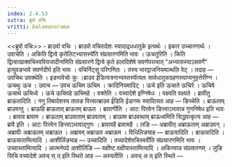 ```yaml
---
index: 2.4.53
sutra: ब्रुवो वचिः
vritti: balamanorama
---
```


<<ब्रुवो वचिः>> - ब्राउवो वचिः । ब्राउवो वचिरादेशः स्यादाद्र्धधातुके इत्यर्थः । इकार उच्चारणार्थः । उवाचेति । अकिति द्वित्वे कृतेलिटभ्यासस्ये॑ति संप्रसारणमिति भावः । ऊचतुरिति । किति द्वित्वात्प्राक्वचिस्वपियजादीना॑मिति संप्रसारणे द्वित्वे कृते हलादिशेषे सवर्णपरत्वात् "अभ्यासस्याऽसवर्णे" इत्युवङभावे सवर्णदीर्घ इति भावः । वचिर्निट्सु परिगणितः । तस्य भारद्वाजनियमात्थलि वेट् । तदाह — उवचिथ उवक्थेति । इडभावेचोः कुः ।ब्राउव ई॑डित्यत्रनाभ्यस्तस्ये॑त्यतः सार्वधातुकग्रहणस्याप्यनुवृत्तेरीण्न । ऊचथुः ऊच । उवाच — उवच ऊचिम ऊचिम । क्रादिनियमादिट् । ऊचे इति ऊचाते ऊचिरे । ऊचिषे ऊचाथे ऊचिध्वे । ऊचे ऊचिवहे ऊचिमहे । वक्तेति । वच्यादेशे इण्निषेधः । वक्ष्यति वक्ष्यते । ब्रावीतु ब्राऊतादिति । ननु तिबादेशस्य तातङ पित्त्वात्ब्राउव ई॑डिति ईडागमः स्यादित्यत आह —  ङिच्चेति । ब्राऊताम् ब्राउवन्तु । ब्राऊहि ब्राऊतात् ब्राऊतम् ब्राऊत । ब्रावाणीति । आटः पित्त्वेन ङित्त्वाऽभावान्न गुणनिषेध इति भावः । ब्रावाव ब्रावाम । ब्राऊताम् ब्राउवाताम् ब्राउवताम् । ब्राऊष्व ब्राउवाथाम् ब्राऊध्वमिति सिद्धवत्कृत्य आह — ब्रावै इति । आटः पित्त्वेन ङित्त्वाऽभावाद्गुणः । ब्रावावहै ब्रावामहै । लङि — अब्रावीत् अब्राऊताम् अब्राउवन् । अब्रावीः अब्राऊतम् अब्राऊत । अब्रावम् अब्राऊव अब्राऊम । विधिलिङ्याह — ब्राऊयादिति । ब्राऊयादिति । ब्राऊयातामित्यादि । आशीर्लिङ्याह —  उच्यादिति । वच्यादेशेवचिस्वपी॑ति संप्रसारणमिति भावः । उच्यास्तामित्यादि । आत्मनेपदे आशीर्लिङि — वक्षीष्ट वक्षीयास्तामित्यादि । अकित्त्वान्न संप्रसारणम् । लुङि सिचि वच्यादेशे अवच् स् त् इति स्थिते आह —  अस्यतीति । अवच् अ त् इति स्थिते —  